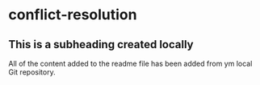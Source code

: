 # conflict-resolution

## This is a subheading created locally

All of the content added to the readme file has been added from ym local Git repository.